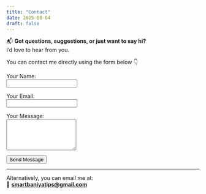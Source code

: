 ```yaml
---
title: "Contact"
date: 2025-08-04
draft: false
---
```


📬 **Got questions, suggestions, or just want to say hi?**  
I’d love to hear from you.

You can contact me directly using the form below 👇

<form name="contact" method="POST" data-netlify="true">
  <p>
    <label>Your Name:<br/>
      <input type="text" name="name" required>
    </label>
  </p>
  <p>
    <label>Your Email:<br/>
      <input type="email" name="email" required>
    </label>
  </p>
  <p>
    <label>Your Message:<br/>
      <textarea name="message" rows="5" required></textarea>
    </label>
  </p>
  <p>
    <button type="submit">Send Message</button>
  </p>
</form>

---

Alternatively, you can email me at:  
📧 **smartbaniyatips@gmail.com**

